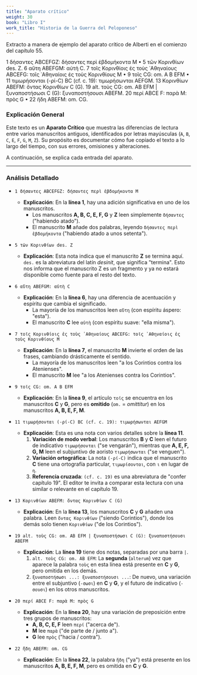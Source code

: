 ```yaml
---
title: "Aparato crítico"
weight: 30
book: "Libro I"
work_title: "Historia de la Guerra del Peloponeso"
---
```

Extracto a manera de ejemplo del aparato crítico de Alberti en el comienzo del capítulo 55.

1 δήσαντες ΑBCEFGZ: δήσαντες περὶ ἑβδομήκοντα Μ • 5 τῶν Κορινθίων des. Ζ. 6 αὕτη ΑΒEFGM: αὐτὴ C. 7 τοῖς Κορινθίοις ἐς τοὺς ᾿Αθηναίους ABCEFG: τοῖς ᾿Αθηναίοις ἐς τοὺς Κορινθίους Μ • 9 τοῖς CG: om. A B EFM • 11 τιμωρήσονται (-ρί-C) BC (cf. c. 19): τιμωρήσωνται AEFGM. 13 Κορινθίων ΑBEFM: ὄντας Κορινθίων C (G). 19 alt. τοὺς CG: om. AB EFM | ξυναποστήσωσι C (G): ξυναποστήσουσι ABEFM. 20 περί ABCE F: παρὰ Μ: πρὸς G • 22 ἤδη ABEFM: om. CG.

### Explicación General

Este texto es un **Aparato Crítico** que muestra las diferencias de lectura entre varios manuscritos antiguos, identificados por letras mayúsculas (`A`, `B`, `C`, `E`, `F`, `G`, `M`, `Z`). Su propósito es documentar cómo fue copiado el texto a lo largo del tiempo, con sus errores, omisiones y alteraciones.

A continuación, se explica cada entrada del aparato.

---

### Análisis Detallado

* `1 δήσαντες ΑBCEFGZ: δήσαντες περὶ ἑβδομήκοντα Μ`
    * **Explicación**: En la **línea 1**, hay una adición significativa en uno de los manuscritos.
        * Los manuscritos **A, B, C, E, F, G** y **Z** leen simplemente `δήσαντες` ("habiendo atado").
        * El manuscrito **M** añade dos palabras, leyendo `δήσαντες περὶ ἑβδομήκοντα` ("habiendo atado a unos setenta").

* `5 τῶν Κορινθίων des. Ζ`
    * **Explicación**: Esta nota indica que el manuscrito **Z** se termina aquí. `des.` es la abreviatura del latín *desinit*, que significa "termina". Esto nos informa que el manuscrito Z es un fragmento y ya no estará disponible como fuente para el resto del texto.

* `6 αὕτη ΑΒEFGM: αὐτὴ C`
    * **Explicación**: En la **línea 6**, hay una diferencia de acentuación y espíritu que cambia el significado.
        * La mayoría de los manuscritos leen `αὕτη` (con espíritu áspero: "esta").
        * El manuscrito **C** lee `αὐτὴ` (con espíritu suave: "ella misma").

* `7 τοῖς Κορινθίοις ἐς τοὺς ᾿Αθηναίους ABCEFG: τοῖς ᾿Αθηναίοις ἐς τοὺς Κορινθίους Μ`
    * **Explicación**: En la **línea 7**, el manuscrito **M** invierte el orden de las frases, cambiando drásticamente el sentido.
        * La mayoría de los manuscritos leen "a los Corintios contra los Atenienses".
        * El manuscrito **M** lee "a los Atenienses contra los Corintios".

* `9 τοῖς CG: om. A B EFM`
    * **Explicación**: En la **línea 9**, el artículo `τοῖς` se encuentra en los manuscritos **C** y **G**, pero es **omitido** (`om.` = *omittitur*) en los manuscritos **A, B, E, F, M**.

* `11 τιμωρήσονται (-ρί-C) BC (cf. c. 19): τιμωρήσωνται AEFGM`
    * **Explicación**: Esta es una nota con varios detalles sobre la **línea 11**.
        1.  **Variación de modo verbal**: Los manuscritos **B** y **C** leen el futuro de indicativo `τιμωρήσονται` ("se vengarán"), mientras que **A, E, F, G, M** leen el subjuntivo de aoristo `τιμωρήσωνται` ("se venguen").
        2.  **Variación ortográfica**: La nota `(-ρί-C)` indica que el manuscrito **C** tiene una ortografía particular, `τιμωρίσονται`, con `ι` en lugar de `η`.
        3.  **Referencia cruzada**: `(cf. c. 19)` es una abreviatura de "confer capítulo 19". El editor te invita a comparar esta lectura con una similar o relevante en el capítulo 19.

* `13 Κορινθίων ΑBEFM: ὄντας Κορινθίων C (G)`
    * **Explicación**: En la **línea 13**, los manuscritos **C** y **G** añaden una palabra. Leen `ὄντας Κορινθίων` ("siendo Corintios"), donde los demás solo tienen `Κορινθίων` ("de los Corintios").

* `19 alt. τοὺς CG: om. AB EFM | ξυναποστήσωσι C (G): ξυναποστήσουσι ABEFM`
    * **Explicación**: La **línea 19** tiene dos notas, separadas por una barra `|`.
        1.  `alt. τοὺς CG: om. AB EFM`: La **segunda** (`alterum`) vez que aparece la palabra `τοὺς` en esta línea está presente en **C** y **G**, pero omitida en los demás.
        2.  `ξυναποστήσωσι ...: ξυναποστήσουσι ...`: De nuevo, una variación entre el subjuntivo (`-σωσι`) en **C** y **G**, y el futuro de indicativo (`-σουσι`) en los otros manuscritos.

* `20 περί ABCE F: παρὰ Μ: πρὸς G`
    * **Explicación**: En la **línea 20**, hay una variación de preposición entre tres grupos de manuscritos:
        * **A, B, C, E, F** leen `περί` ("acerca de").
        * **M** lee `παρὰ` ("de parte de / junto a").
        * **G** lee `πρὸς` ("hacia / contra").

* `22 ἤδη ABEFM: om. CG`
    * **Explicación**: En la **línea 22**, la palabra `ἤδη` ("ya") está presente en los manuscritos **A, B, E, F, M**, pero es omitida en **C** y **G**.